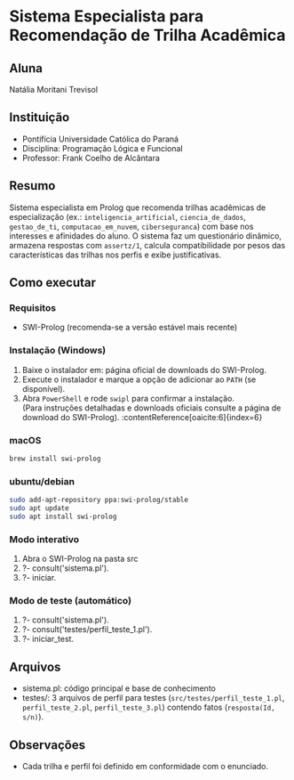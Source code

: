 # Sistema Especialista para Recomendação de Trilha Acadêmica

## Aluna
Natália Moritani Trevisol

## Instituição
- Pontifícia Universidade Católica do Paraná
- Disciplina: Programação Lógica e Funcional
- Professor: Frank Coelho de Alcântara
  
## Resumo
Sistema especialista em Prolog que recomenda trilhas acadêmicas de especialização (ex.: `inteligencia_artificial`, `ciencia_de_dados`, `gestao_de_ti`, `computacao_em_nuvem`, `ciberseguranca`) com base nos interesses e afinidades do aluno. O sistema faz um questionário dinâmico, armazena respostas com `assertz/1`, calcula compatibilidade por pesos das características das trilhas nos perfis e exibe justificativas.

## Como executar

### Requisitos
- SWI-Prolog (recomenda-se a versão estável mais recente)

### Instalação (Windows)
1. Baixe o instalador em: página oficial de downloads do SWI-Prolog.  
2. Execute o instalador e marque a opção de adicionar ao `PATH` (se disponível).  
3. Abra `PowerShell` e rode `swipl` para confirmar a instalação.  
(Para instruções detalhadas e downloads oficiais consulte a página de download do SWI-Prolog). :contentReference[oaicite:6]{index=6}

### macOS
```bash
brew install swi-prolog 
```
### ubuntu/debian
```bash
sudo add-apt-repository ppa:swi-prolog/stable
sudo apt update
sudo apt install swi-prolog
```
### Modo interativo
1. Abra o SWI-Prolog na pasta src
2. ?- consult('sistema.pl').
3. ?- iniciar.

### Modo de teste (automático)
1. ?- consult('sistema.pl').
2. ?- consult('testes/perfil_teste_1.pl').
3. ?- iniciar_test.

## Arquivos
- sistema.pl: código principal e base de conhecimento
- testes/: 3 arquivos de perfil para testes (`src/testes/perfil_teste_1.pl`, `perfil_teste_2.pl`, `perfil_teste_3.pl`) contendo fatos (`resposta(Id, s/n)`).


## Observações
- Cada trilha e perfil foi definido em conformidade com o enunciado.
